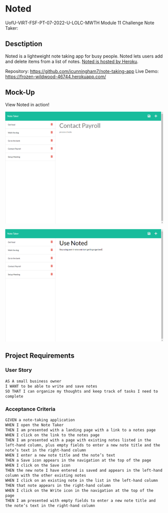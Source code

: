 # Noted
UofU-VIRT-FSF-PT-07-2022-U-LOLC-MWTH Module 11 Challenge Note Taker:

## Desctiption

Noted is a lightweight note taking app for busy people. Noted lets users add and delete items from a list of notes. [Noted is hosted by Heroku](https://frozen-wildwood-46744.herokuapp.com/).

Repository: https://github.com/icunningham7/note-taking-app
Live Demo: https://frozen-wildwood-46744.herokuapp.com/

## Mock-Up

View Noted in action!

![View existing notes. Noted title "Contact Payroll" reads, "process checks".](./assets/noted-view-note.png)

![Add new notes. Note titled “Use Noted” reads, “Stop using post-it notes and start getting orgnized!” with other notes listed on the left.](./assets/noted-add-note.png)




## Project Requirements

### User Story

```
AS A small business owner
I WANT to be able to write and save notes
SO THAT I can organize my thoughts and keep track of tasks I need to complete
```


### Acceptance Criteria

```
GIVEN a note-taking application
WHEN I open the Note Taker
THEN I am presented with a landing page with a link to a notes page
WHEN I click on the link to the notes page
THEN I am presented with a page with existing notes listed in the left-hand column, plus empty fields to enter a new note title and the note’s text in the right-hand column
WHEN I enter a new note title and the note’s text
THEN a Save icon appears in the navigation at the top of the page
WHEN I click on the Save icon
THEN the new note I have entered is saved and appears in the left-hand column with the other existing notes
WHEN I click on an existing note in the list in the left-hand column
THEN that note appears in the right-hand column
WHEN I click on the Write icon in the navigation at the top of the page
THEN I am presented with empty fields to enter a new note title and the note’s text in the right-hand column
```